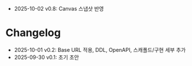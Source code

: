 - 2025-10-02 v0.8: Canvas 스냅샷 반영
# Changelog
- 2025-10-01 v0.2: Base URL 적용, DDL, OpenAPI, 스캐폴드/구현 세부 추가
- 2025-09-30 v0.1: 초기 초안
